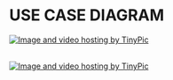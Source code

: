 USE CASE DIAGRAM
===========
<a href="http://tinypic.com?ref=nn8g9h" target="_blank"><img src="http://i58.tinypic.com/nn8g9h.png" border="0" alt="Image and video hosting by TinyPic"></a>

<br>
<a href="http://tinypic.com?ref=2yl9386" target="_blank"><img src="http://i61.tinypic.com/2yl9386.png" border="0" alt="Image and video hosting by TinyPic"></a>
